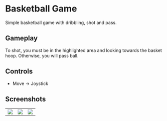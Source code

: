 # Basketball Game

Simple basketball game with dribbling, shot and pass.

## Gameplay
To shot, you must be in the highlighted area and looking towards the basket hoop.
Otherwise, you will pass ball.


## Controls
- Move -> Joystick
 
## Screenshots
<table>
  <tr>
    <td>
      <img src="https://github.com/senevsemih/Basketball-Game/assets/37352722/b5a687b3-af45-44d2-9705-a132f000d231">
    </td>
    <td>
      <img src="https://github.com/senevsemih/Basketball-Game/assets/37352722/6613e778-f141-4653-848d-7e7e840da097"/>
    </td>
    <td>
      <img src="https://github.com/senevsemih/Basketball-Game/assets/37352722/490b17c7-a938-48ea-b998-7ec331645d16"/>
    </td>
  </tr>
</table>
